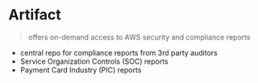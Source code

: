 # Artifact

> offers on-demand access to AWS security and compliance reports

- central repo for compliance reports from 3rd party auditors
- Service Organization Controls (SOC) reports
- Payment Card Industry (PIC) reports
